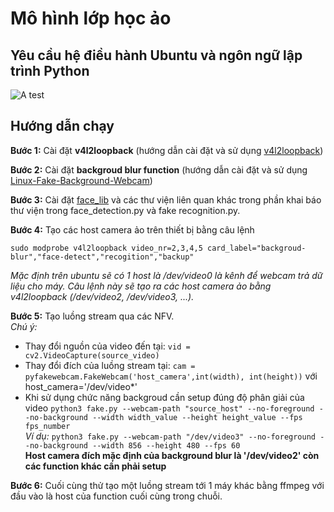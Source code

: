 # **Mô hình lớp học ảo**
## Yêu cầu hệ điều hành Ubuntu và ngôn ngữ lập trình Python<br>
![A test](../main/model.png)
## Hướng dẫn chạy
**Bước 1:** Cài đặt **v4l2loopback** (hướng dẫn cài đặt và sử dụng [v4l2loopback](https://github.com/umlaeute/v4l2loopback))<br>

**Bước 2:** Cài đặt **backgroud blur function** (hướng dẫn cài đặt và sử dụng [Linux-Fake-Background-Webcam](https://github.com/fangfufu/Linux-Fake-Background-Webcam))<br>

**Bước 3:** Cài đặt [face_lib](https://github.com/a-akram-98/face_lib?ref=pythonawesome.com) và các thư viện liên quan khác trong phần khai báo thư viện trong face_detection.py và fake recognition.py.<br>

**Bước 4:** Tạo các host camera ảo trên thiết bị bằng câu lệnh<br>

```sudo modprobe v4l2loopback video_nr=2,3,4,5 card_label="backgroud-blur","face-detect","recogition","backup"```

*Mặc định trên ubuntu sẽ có 1 host là /dev/video0 là kênh để webcam trả dữ liệu cho máy. Câu lệnh này sẽ tạo ra các host camera ảo bằng v4l2loopback (/dev/video2, /dev/video3, ...).*<br>

**Bước 5:** Tạo luồng stream qua các NFV.<br>
*Chú ý:*
* Thay đổi nguồn của video đến tại: ```vid = cv2.VideoCapture(source_video)```
* Thay đổi đích của luồng stream tại: ```cam = pyfakewebcam.FakeWebcam('host_camera',int(width), int(height))``` với host_camera='/dev/video*'
* Khi sử dụng chức năng backgroud cần setup đúng độ phân giải của video ```python3 fake.py --webcam-path "source_host" --no-foreground --no-background --width width_value --height height_value --fps fps_number```<br>
 *Ví dụ:* ```python3 fake.py --webcam-path "/dev/video3" --no-foreground --no-background --width 856 --height 480 --fps 60```<br>
 **Host camera đích mặc định của background blur là '/dev/video2' còn các function khác cần phải setup**<br>
 
 **Bước 6:** Cuối cùng thử tạo một luồng stream tới 1 máy khác bằng ffmpeg với đầu vào là host của function cuối cùng trong chuỗi.
 
 
